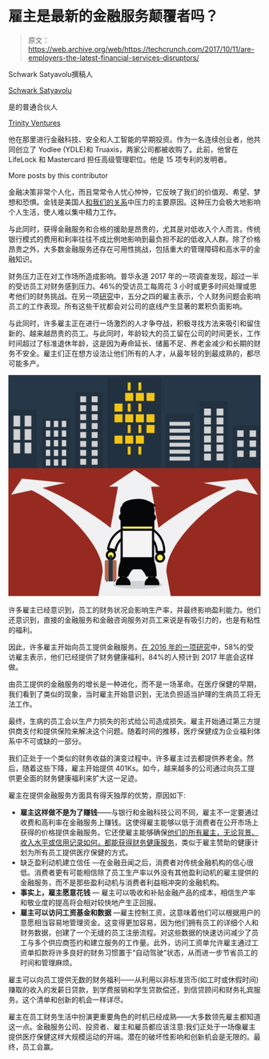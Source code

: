 # 雇主是最新的金融服务颠覆者吗？

> 原文：<https://web.archive.org/web/https://techcrunch.com/2017/10/11/are-employers-the-latest-financial-services-disruptors/>

Schwark Satyavolu撰稿人

[Schwark Satyavolu](https://web.archive.org/web/20230116041251/https://www.trinityventures.com/team/schwark-satyavolu)

是的普通合伙人

[Trinity Ventures](https://web.archive.org/web/20230116041251/https://www.trinityventures.com/)

他在那里进行金融科技、安全和人工智能的早期投资。作为一名连续创业者，他共同创立了 Yodlee (YDLE)和 Truaxis，两家公司都被收购了。此前，他曾在 LifeLock 和 Mastercard 担任高级管理职位。他是 15 项专利的发明者。

More posts by this contributor

金融决策非常个人化，而且常常令人忧心忡忡，它反映了我们的价值观、希望、梦想和恐惧。金钱是美国人[和我们的关系](https://web.archive.org/web/20230116041251/https://www.cbsnews.com/news/the-biggest-cause-of-stress-in-america-today/)中压力的主要原因。这种压力会极大地影响个人生活，使人难以集中精力工作。

与此同时，获得金融服务和合格的援助是昂贵的，尤其是对低收入个人而言。传统银行模式的费用和利率往往不成比例地影响到最负担不起的低收入人群。除了价格昂贵之外，大多数金融服务还存在可用性挑战，包括重大的管理障碍和高水平的金融知识。

财务压力正在对工作场所造成影响。普华永道 2017 年的一项调查发现，超过一半的受访员工对财务感到压力。46%的受访员工每周花 3 小时或更多时间处理或思考他们的财务挑战。在另一项[研究](https://web.archive.org/web/20230116041251/https://www.shrm.org/resourcesandtools/hr-topics/benefits/pages/employees-financial-issues-affect-their-job-performance.aspx)中，五分之四的雇主表示，个人财务问题会影响员工的工作表现。所有这些干扰都会对公司的底线产生显著的累积负面影响。

与此同时，许多雇主正在进行一场激烈的人才争夺战，积极寻找方法来吸引和留住新的、越来越昂贵的员工。与此同时，年龄较大的员工留在公司的时间更长，工作时间超过了标准退休年龄，这是因为寿命延长、储蓄不足、养老金减少和长期的财务不安全。雇主们正在想方设法让他们所有的人才，从最年轻的到最成熟的，都尽可能多产。

![](img/27342ea5b1d97e2f9aa078c1eaf7dc4b.png)

许多雇主已经意识到，员工的财务状况会影响生产率，并最终影响盈利能力。他们还意识到，直接的金融服务和金融咨询服务对员工来说是有吸引力的，也是有粘性的福利。

因此，许多雇主开始向员工提供金融服务。[在 2016 年的一项研究](https://web.archive.org/web/20230116041251/http://www.wealthmanagement.com/retirement-planning/financial-wellness-programs-will-thrive-2017)中，58%的受访雇主表示，他们已经提供了财务健康福利，84%的人预计到 2017 年底会这样做。

由员工提供的金融服务的增长是一种进化，而不是一场革命。在医疗保健的早期，我们看到了类似的现象，当时雇主开始意识到，无法负担适当护理的生病员工将无法工作。

最终，生病的员工会以生产力损失的形式给公司造成损失。雇主开始通过第三方提供商支付和提供保险来解决这个问题。随着时间的推移，医疗保健成为企业福利体系中不可或缺的一部分。

我们正处于一个类似的财务收益的演变过程中。许多雇主过去都提供养老金。然后，随着这些下降，雇主开始提供 401Ks。如今，越来越多的公司通过向员工提供更全面的财务健康福利来扩大这一足迹。

雇主在提供金融服务方面具有得天独厚的优势，原因如下:

*   **雇主这样做不是为了赚钱**——与银行和金融科技公司不同，雇主不一定要通过收费和高利率在金融服务上赚钱。这使得雇主能够以低于消费者在公开市场上获得的价格提供金融服务。它还使雇主能够确保[他们的所有雇主，无论背景、收入水平或信用记录如何，都能获得财务健康服务](https://web.archive.org/web/20230116041251/https://www.forbes.com/sites/nextavenue/2017/06/27/employers-a-key-to-boost-financial-wellness-of-minorities/)，类似于雇主赞助的健康计划为所有员工提供医疗保健的方式。
*   缺乏盈利动机建立信任 —在金融丑闻之后，消费者对传统金融机构的信心很低。消费者更有可能相信除了员工生产率以外没有其他盈利动机的雇主提供的金融服务，而不是那些盈利动机与消费者利益相冲突的金融机构。
*   **事实上，雇主愿意花钱** — 雇主可以吸收和补贴金融产品的成本，相信生产率和敬业度的提高将会相对较快地产生正回报。
*   **雇主可以访问工资基金和数据** —雇主控制工资，这意味着他们可以根据用户的意愿相当容易地管理资金。这变得更加容易，因为他们拥有员工的详细个人和财务数据，创建了一个无缝的员工注册流程。对这些数据的快速访问减少了员工与多个供应商签约和建立服务的工作量。此外，访问工资单允许雇主通过工资单扣款将许多良好的财务习惯置于“自动驾驶”状态，从而进一步节省员工的时间和管理麻烦。

雇主可以向员工提供无数的财务福利——从利用以非标准货币(如工时或休假时间)赚取的收入的发薪日贷款，到学费报销和学生贷款偿还，到信贷顾问和财务礼宾服务。这个清单和创新的机会一样详尽。

雇主在员工财务生活中扮演更重要角色的时机已经成熟——大多数领先雇主都知道这一点。金融服务公司、投资者、雇主和雇员都应该注意:我们正处于一场像雇主提供医疗保健这样大规模运动的开端。潜在的破坏性影响和创新机会是无限的。最终，员工会赢。